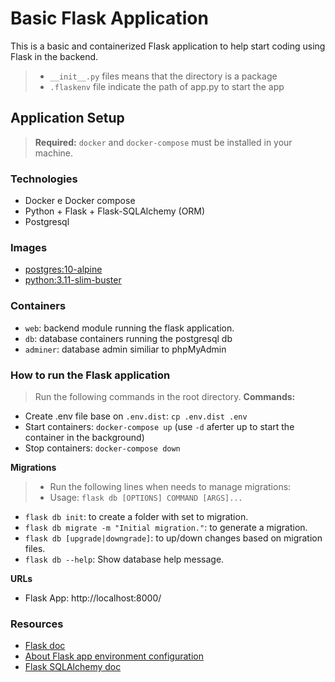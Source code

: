 # Basic Flask Application
This is a basic and containerized Flask application to help start coding using Flask in the backend.

> -  `__init__.py` files means that the directory is a package
> -  `.flaskenv` file indicate the path of app.py to start the app

## Application Setup
> **Required:** `docker` and `docker-compose` must be installed in your machine. 

### Technologies
- Docker e Docker compose
- Python + Flask + Flask-SQLAlchemy (ORM)
- Postgresql

### Images
- [postgres:10-alpine](https://hub.docker.com/_/postgres)
- [python:3.11-slim-buster]()

### Containers
- `web`: backend module running the flask application.
- `db`: database containers running the postgresql db
- `adminer`: database admin similiar to phpMyAdmin

### How to run the Flask application
> Run the following commands in the root directory.
**Commands:**
- Create .env file base on `.env.dist`: `cp .env.dist .env`
- Start containers: `docker-compose up` (use `-d` aferter up to start the container in the background)
- Stop containers: `docker-compose down`

**Migrations**
> - Run the following lines when needs to manage migrations:
> - Usage: `flask db [OPTIONS] COMMAND [ARGS]...`
- `flask db init`: to create a folder with set to migration.
- `flask db migrate -m "Initial migration."`: to generate a migration.
- `flask db [upgrade|downgrade]`: to up/down changes based on migration files.
- `flask db --help`: Show database help message.



**URLs**
- Flask App: http://localhost:8000/

### Resources
- [Flask doc](https://flask.palletsprojects.com/en/2.2.x/)
- [About Flask app environment configuration](https://flask.palletsprojects.com/en/2.2.x/config/)
- [Flask SQLAlchemy doc](https://flask-sqlalchemy.palletsprojects.com/en/3.0.x/)